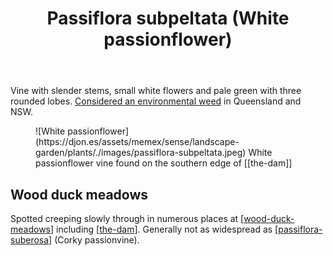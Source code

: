 ﻿---
backlinks:
- title: Plants
  url: /sense/landscape-garden/plants/plants.html
tags:
- wood-duck-meadows
- plant
- weed
- vine
- introduced
title: Passiflora subpeltata (White passionflower)
type: plants
---
Vine with slender stems, small white flowers and pale green with three rounded lobes. [Considered an environmental weed](https://weeds.brisbane.qld.gov.au/weeds/white-passionflower) in Queensland and NSW.

<figure markdown>
![White passionflower](https://djon.es/assets/memex/sense/landscape-garden/plants/./images/passiflora-subpeltata.jpeg)
<caption>White passionflower vine found on the southern edge of [[the-dam]]</caption>
</figure>

## Wood duck meadows

Spotted creeping slowly through in numerous places at [[wood-duck-meadows]] including [[the-dam]]. Generally not as widespread as [[passiflora-suberosa]] (Corky passionvine).

[//begin]: # "Autogenerated link references for markdown compatibility"
[wood-duck-meadows]: ../wood-duck-meadows "Wood duck meadows"
[the-dam]: ../the-dam "The Dam"
[passiflora-suberosa]: passiflora-suberosa "Passiflora suberosa (Corky passion vine)"
[//end]: # "Autogenerated link references"